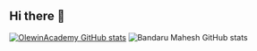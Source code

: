 ## Hi there 👋

<!--
**OlewinAcademy/OlewinAcademy** is a ✨ _special_ ✨ repository because its `README.md` (this file) appears on your GitHub profile.

Here are some ideas to get you started:

- 🔭 I’m currently working on ...
- 🌱 I’m currently learning ...
- 👯 I’m looking to collaborate on ...
- 🤔 I’m looking for help with ...
- 💬 Ask me about ...
- 📫 How to reach me: ...
- 😄 Pronouns: ...
- ⚡ Fun fact: ...
-->
[![OlewinAcademy GitHub stats](https://github-readme-stats.vercel.app/api?username=olewinacademy)](https://github.com/olewinacademy/github-readme-stats)
![Bandaru Mahesh GitHub stats](https://github-readme-stats.vercel.app/api?username=olewinacademy&show_icons=true&theme=radical)

